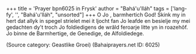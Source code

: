 +++
title = 'Prayer bpn6025 in Frysk'
author = "Bahá'u'lláh"
tags = ['lang-fy', '', "Bahá'u'lláh", "unsorted"]
+++
O Jo , barmhertich God! Skink my in hert dat allyk in spegel strielet mei it ljocht fan Jo leafde en besielje my mei gedachten dy't troch Jo foldiedigens de wrâld feroarje litte yn in roazehôf. Jo binne de Barmhertige, de Genedige, de Alfoldiedege.

(Source category: Geastlike Groei)
(Bahaiprayers.net ID: 6025)
